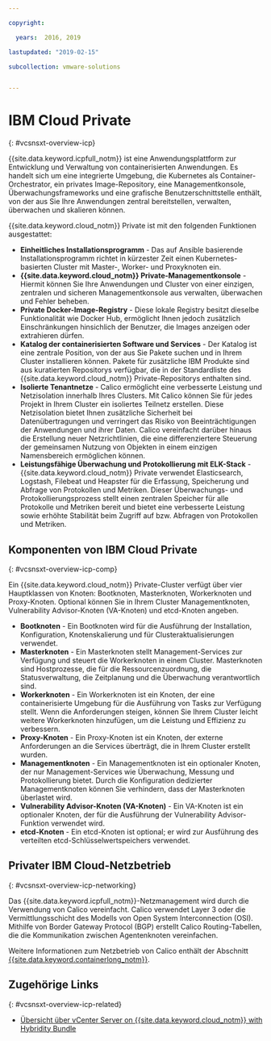 ```yaml
---

copyright:

  years:  2016, 2019

lastupdated: "2019-02-15"

subcollection: vmware-solutions


---
```


# IBM Cloud Private
{: #vcsnsxt-overview-icp}

{{site.data.keyword.icpfull_notm}} ist eine Anwendungsplattform zur Entwicklung und Verwaltung von containerisierten Anwendungen. Es handelt sich um eine integrierte Umgebung, die Kubernetes als Container-Orchestrator, ein privates Image-Repository, eine Managementkonsole, Überwachungsframeworks und eine grafische Benutzerschnittstelle enthält, von der aus Sie Ihre Anwendungen zentral bereitstellen, verwalten, überwachen und skalieren können.

{{site.data.keyword.cloud_notm}} Private ist mit den folgenden Funktionen ausgestattet:
-	**Einheitliches Installationsprogramm** - Das auf Ansible basierende Installationsprogramm richtet in kürzester Zeit einen Kubernetes-basierten Cluster mit Master-, Worker- und Proxyknoten ein.
-	**{{site.data.keyword.cloud_notm}} Private-Managementkonsole** - Hiermit können Sie Ihre Anwendungen und Cluster von einer einzigen, zentralen und sicheren Managementkonsole aus verwalten, überwachen und Fehler beheben.
-	**Private Docker-Image-Registry** - Diese lokale Registry besitzt dieselbe Funktionalität wie Docker Hub, ermöglicht Ihnen jedoch zusätzlich Einschränkungen hinsichlich der Benutzer, die Images anzeigen oder extrahieren dürfen.
-	**Katalog der containerisierten Software und Services** - Der Katalog ist eine zentrale Position, von der aus Sie Pakete suchen und in Ihrem Cluster installieren können. Pakete für zusätzliche IBM Produkte sind aus kuratierten Repositorys verfügbar, die in der Standardliste des {{site.data.keyword.cloud_notm}} Private-Repositorys enthalten sind.
-	**Isolierte Tenantnetze** - Calico ermöglicht eine verbesserte Leistung und Netzisolation innerhalb Ihres Clusters. Mit Calico können Sie für jedes Projekt in Ihrem Cluster ein isoliertes Teilnetz erstellen. Diese Netzisolation bietet Ihnen zusätzliche Sicherheit bei Datenübertragungen und verringert das Risiko von Beeinträchtigungen der Anwendungen und ihrer Daten. Calico vereinfacht darüber hinaus die Erstellung neuer Netzrichtlinien, die eine differenziertere Steuerung der gemeinsamen Nutzung von Objekten in einem einzigen Namensbereich ermöglichen können.
-	**Leistungsfähige Überwachung und Protokollierung mit ELK-Stack** - {{site.data.keyword.cloud_notm}} Private verwendet Elasticsearch, Logstash, Filebeat und Heapster für die Erfassung, Speicherung und Abfrage von Protokollen und Metriken. Dieser Überwachungs- und Protokollierungsprozess stellt einen zentralen Speicher für alle Protokolle und Metriken bereit und bietet eine verbesserte Leistung sowie erhöhte Stabilität beim Zugriff auf bzw. Abfragen von Protokollen und Metriken.

## Komponenten von IBM Cloud Private
{: #vcsnsxt-overview-icp-comp}

Ein {{site.data.keyword.cloud_notm}} Private-Cluster verfügt über vier Hauptklassen von Knoten: Bootknoten, Masterknoten, Workerknoten und Proxy-Knoten. Optional können Sie in Ihrem Cluster Managementknoten, Vulnerability Advisor-Knoten (VA-Knoten) und etcd-Knoten angeben.
-	**Bootknoten** - Ein Bootknoten wird für die Ausführung der Installation, Konfiguration, Knotenskalierung und für Clusteraktualisierungen verwendet.
-	**Masterknoten** - Ein Masterknoten stellt Management-Services zur Verfügung und steuert die Workerknoten in einem Cluster. Masterknoten sind Hostprozesse, die für die Ressourcenzuordnung, die Statusverwaltung, die Zeitplanung und die Überwachung verantwortlich sind.
-	**Workerknoten** - Ein Workerknoten ist ein Knoten, der eine containerisierte Umgebung für die Ausführung von Tasks zur Verfügung stellt. Wenn die Anforderungen steigen, können Sie Ihrem Cluster leicht weitere Workerknoten hinzufügen, um die Leistung und Effizienz zu verbessern.
-	**Proxy-Knoten** - Ein Proxy-Knoten ist ein Knoten, der externe Anforderungen an die Services überträgt, die in Ihrem Cluster erstellt wurden.
-	**Managementknoten** - Ein Managementknoten ist ein optionaler Knoten, der nur Management-Services wie Überwachung, Messung und Protokollierung bietet. Durch die Konfiguration dedizierter Managementknoten können Sie verhindern, dass der Masterknoten überlastet wird.
-	**Vulnerability Advisor-Knoten (VA-Knoten)** - Ein VA-Knoten ist ein optionaler Knoten, der für die Ausführung der Vulnerability Advisor-Funktion verwendet wird.
-	**etcd-Knoten** - Ein etcd-Knoten ist optional; er wird zur Ausführung des verteilten etcd-Schlüsselwertspeichers verwendet.

## Privater IBM Cloud-Netzbetrieb
{: #vcsnsxt-overview-icp-networking}

Das {{site.data.keyword.icpfull_notm}}-Netzmanagement wird durch die Verwendung von Calico vereinfacht.
Calico verwendet Layer 3 oder die Vermittlungsschicht des Modells von Open System Interconnection (OSI). Mithilfe von Border Gateway Protocol (BGP) erstellt Calico Routing-Tabellen, die die Kommunikation zwischen Agentenknoten vereinfachen.

Weitere Informationen zum Netzbetrieb von Calico enthält der Abschnitt [{{site.data.keyword.containerlong_notm}}](/docs/services/vmwaresolutions/archiref/vcsnsxt?topic=vmware-solutions-vcsnsxt-overview-iks).

## Zugehörige Links
{: #vcsnsxt-overview-icp-related}

* [Übersicht über vCenter Server on {{site.data.keyword.cloud_notm}} with Hybridity Bundle](/docs/services/vmwaresolutions/archiref/vcs?topic=vmware-solutions-vcs-hybridity-intro)
